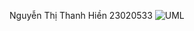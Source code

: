 Nguyễn Thị Thanh Hiền 23020533
![UML](https://github.com/user-attachments/assets/cbe76266-e6d8-4a24-8885-4c5fb55185ed)
